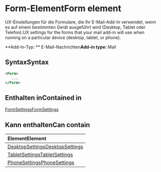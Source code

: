 # <a name="form-element"></a><span data-ttu-id="9b9d8-101">Form-Element</span><span class="sxs-lookup"><span data-stu-id="9b9d8-101">Form element</span></span>

<span data-ttu-id="9b9d8-102">UX-Einstellungen für die Formulare, die Ihr E-Mail-Add-In verwendet, wenn es auf einem bestimmten Gerät ausgeführt wird (Desktop, Tablet oder Telefon).</span><span class="sxs-lookup"><span data-stu-id="9b9d8-102">UX settings for the forms that your mail add-in will use when running on a particular device (desktop, tablet, or phone).</span></span>

<span data-ttu-id="9b9d8-103">\*\*Add-In-Typ: \*\* E-Mail-Nachrichten</span><span class="sxs-lookup"><span data-stu-id="9b9d8-103">**Add-in type:** Mail</span></span>

## <a name="syntax"></a><span data-ttu-id="9b9d8-104">Syntax</span><span class="sxs-lookup"><span data-stu-id="9b9d8-104">Syntax</span></span>

```XML
<Form>
   ...
</Form>
```

## <a name="contained-in"></a><span data-ttu-id="9b9d8-105">Enthalten in</span><span class="sxs-lookup"><span data-stu-id="9b9d8-105">Contained in</span></span>

[<span data-ttu-id="9b9d8-106">FormSettings</span><span class="sxs-lookup"><span data-stu-id="9b9d8-106">FormSettings</span></span>](formsettings.md)


## <a name="can-contain"></a><span data-ttu-id="9b9d8-107">Kann enthalten</span><span class="sxs-lookup"><span data-stu-id="9b9d8-107">Can contain</span></span>

|<span data-ttu-id="9b9d8-108">**Element**</span><span class="sxs-lookup"><span data-stu-id="9b9d8-108">**Element**</span></span>|
|:-----|
|[<span data-ttu-id="9b9d8-109">DesktopSettings</span><span class="sxs-lookup"><span data-stu-id="9b9d8-109">DesktopSettings</span></span>](desktopsettings.md)|
|[<span data-ttu-id="9b9d8-110">TabletSettings</span><span class="sxs-lookup"><span data-stu-id="9b9d8-110">TabletSettings</span></span>](tabletsettings.md)|
|[<span data-ttu-id="9b9d8-111">PhoneSettings</span><span class="sxs-lookup"><span data-stu-id="9b9d8-111">PhoneSettings</span></span>](phonesettings.md)|

